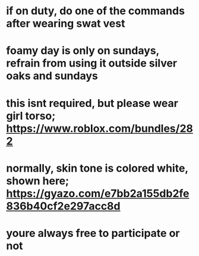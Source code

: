 # if on duty, do one of the commands after wearing swat vest
# foamy day is only on sundays, refrain from using it outside silver oaks and sundays
# this isnt required, but please wear girl torso; https://www.roblox.com/bundles/282
# normally, skin tone is colored white, shown here; https://gyazo.com/e7bb2a155db2fe836b40cf2e297acc8d

# youre always free to participate or not
